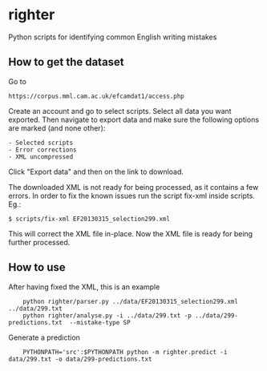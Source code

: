 # righter

Python scripts for identifying common English writing mistakes


## How to get the dataset

Go to

    https://corpus.mml.cam.ac.uk/efcamdat1/access.php

Create an account and go to select scripts. Select all data you want exported.
Then navigate to export data and make sure the following options are marked
(and none other):

    - Selected scripts
    - Error corrections
    - XML uncompressed

Click "Export data" and then on the link to download.

The downloaded XML is not ready for being processed, as it contains a few
errors. In order to fix the known issues run the script fix-xml inside scripts.
Eg.:

    $ scripts/fix-xml EF20130315_selection299.xml

This will correct the XML file in-place. Now the XML file is ready for being
further processed.


## How to use

After having fixed the XML, this is an example

```
    python righter/parser.py ../data/EF20130315_selection299.xml ../data/299.txt
    python righter/analyse.py -i ../data/299.txt -p ../data/299-predictions.txt  --mistake-type SP
```

Generate a prediction
```
    PYTHONPATH='src':$PYTHONPATH python -m righter.predict -i data/299.txt -o data/299-predictions.txt
```
